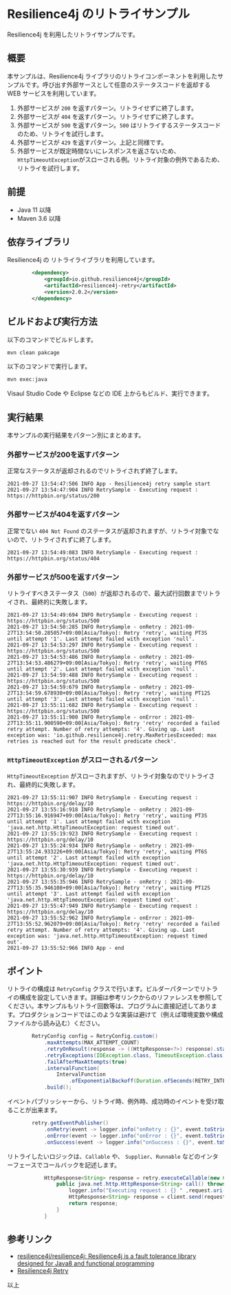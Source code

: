 # Resilience4j のリトライサンプル

Resilience4j を利用したリトライサンプルです。

## 概要

本サンプルは、Resilience4j ライブラリのリトライコンポーネントを利用したサンプルです。呼び出す外部サースとして任意のステータスコードを返却する WEB サービスを利用しています。


1. 外部サービスが `200` を返すパターン。リトライせずに終了します。
2. 外部サービスが `404` を返すパターン。リトライせずに終了します。
3. 外部サービスが `500` を返すパターン。`500` はリトライするステータスコードのため、リトライを試行します。
4. 外部サービスが `429` を返すパターン。上記と同様です。
5. 外部サービスが既定時間ないにレスポンスを返さないため、`HttpTimeoutException`がスローされる例。リトライ対象の例外であるため、リトライを試行します。


## 前提

- Java 11 以降
- Maven 3.6 以降

## 依存ライブラリ

Resilience4j の リトライライブラリを利用しています。

```xml
        <dependency>
            <groupId>io.github.resilience4j</groupId>
            <artifactId>resilience4j-retry</artifactId>
            <version>2.0.2</version>
        </dependency>
```

## ビルドおよび実行方法

以下のコマンドでビルドします。

```sh
mvn clean pakcage
```

以下のコマンドで実行します。

```sh
mvn exec:java 
```

Visaul Studio Code や Eclipse などの IDE 上からもビルド、実行できます。

## 実行結果

本サンプルの実行結果をパターン別にまとめます。

### 外部サービスが200を返すパターン

正常なステータスが返却されるのでリトライされず終了します。


```log
2021-09-27 13:54:47:506 INFO App - Resilience4j retry sample start
2021-09-27 13:54:47:904 INFO RetrySample - Executing request : https://httpbin.org/status/200
```

### 外部サービスが404を返すパターン

正常でない `404 Not Found` のステータスが返却されますが、リトライ対象でないので、リトライされずに終了します。

```log
2021-09-27 13:54:49:083 INFO RetrySample - Executing request : https://httpbin.org/status/404
```

### 外部サービスが500を返すパターン

リトライすべきステータス（`500`）が返却されるので、最大試行回数までリトライされ、最終的に失敗します。

```log
2021-09-27 13:54:49:694 INFO RetrySample - Executing request : https://httpbin.org/status/500
2021-09-27 13:54:50:285 INFO RetrySample - onRetry : 2021-09-27T13:54:50.285057+09:00[Asia/Tokyo]: Retry 'retry', waiting PT3S until attempt '1'. Last attempt failed with exception 'null'.
2021-09-27 13:54:53:297 INFO RetrySample - Executing request : https://httpbin.org/status/500
2021-09-27 13:54:53:486 INFO RetrySample - onRetry : 2021-09-27T13:54:53.486279+09:00[Asia/Tokyo]: Retry 'retry', waiting PT6S until attempt '2'. Last attempt failed with exception 'null'.
2021-09-27 13:54:59:488 INFO RetrySample - Executing request : https://httpbin.org/status/500
2021-09-27 13:54:59:679 INFO RetrySample - onRetry : 2021-09-27T13:54:59.678930+09:00[Asia/Tokyo]: Retry 'retry', waiting PT12S until attempt '3'. Last attempt failed with exception 'null'.
2021-09-27 13:55:11:682 INFO RetrySample - Executing request : https://httpbin.org/status/500
2021-09-27 13:55:11:900 INFO RetrySample - onError : 2021-09-27T13:55:11.900590+09:00[Asia/Tokyo]: Retry 'retry' recorded a failed retry attempt. Number of retry attempts: '4'. Giving up. Last exception was: 'io.github.resilience4j.retry.MaxRetriesExceeded: max retries is reached out for the result predicate check'.
```

### `HttpTimeoutException` がスローされるパターン


`HttpTimeoutException` がスローされますが、リトライ対象なのでリトライされ、最終的に失敗します。

```log
2021-09-27 13:55:11:907 INFO RetrySample - Executing request : https://httpbin.org/delay/10
2021-09-27 13:55:16:918 INFO RetrySample - onRetry : 2021-09-27T13:55:16.916947+09:00[Asia/Tokyo]: Retry 'retry', waiting PT3S until attempt '1'. Last attempt failed with exception 'java.net.http.HttpTimeoutException: request timed out'.
2021-09-27 13:55:19:923 INFO RetrySample - Executing request : https://httpbin.org/delay/10
2021-09-27 13:55:24:934 INFO RetrySample - onRetry : 2021-09-27T13:55:24.933226+09:00[Asia/Tokyo]: Retry 'retry', waiting PT6S until attempt '2'. Last attempt failed with exception 'java.net.http.HttpTimeoutException: request timed out'.
2021-09-27 13:55:30:939 INFO RetrySample - Executing request : https://httpbin.org/delay/10
2021-09-27 13:55:35:946 INFO RetrySample - onRetry : 2021-09-27T13:55:35.946108+09:00[Asia/Tokyo]: Retry 'retry', waiting PT12S until attempt '3'. Last attempt failed with exception 'java.net.http.HttpTimeoutException: request timed out'.
2021-09-27 13:55:47:949 INFO RetrySample - Executing request : https://httpbin.org/delay/10
2021-09-27 13:55:52:962 INFO RetrySample - onError : 2021-09-27T13:55:52.962079+09:00[Asia/Tokyo]: Retry 'retry' recorded a failed retry attempt. Number of retry attempts: '4'. Giving up. Last exception was: 'java.net.http.HttpTimeoutException: request timed out'.
2021-09-27 13:55:52:966 INFO App - end
```

## ポイント

リトライの構成は `RetryConfig` クラスで行います。ビルダーパターンでリトライの構成を設定していきます。詳細は参考リンクからのリファレンスを参照してください。本サンプルもリトライ回数等は、プログラムに直接記述してあります。プロダクションコードではこのような実装は避けて（例えば環境変数や構成ファイルから読み込む）ください。

```java
        RetryConfig config = RetryConfig.custom()
            .maxAttempts(MAX_ATTEMPT_COUNT)
            .retryOnResult(response -> ((HttpResponse<?>) response).statusCode() == 500)
            .retryExceptions(IOException.class, TimeoutException.class)
            .failAfterMaxAttempts(true)
            .intervalFunction(
                IntervalFunction
                    .ofExponentialBackoff(Duration.ofSeconds(RETRY_INTERVAL), 2d))
            .build();
```

イベントパブリッシャーから、リトライ時、例外時、成功時のイベントを受け取ることが出来ます。

```java
        retry.getEventPublisher()
            .onRetry(event -> logger.info("onRetry : {}", event.toString()))
            .onError(event -> logger.info("onError : {}", event.toString()))
            .onSuccess(event -> logger.info("onSuccess : {}", event.toString()));
```

リトライしたいロジックは、`Callable` や、 `Supplier`、`Runnable` などのインターフェースでコールバックを記述します。


```java
            HttpResponse<String> response = retry.executeCallable(new Callable<HttpResponse<String>>() {
                public java.net.http.HttpResponse<String> call() throws Exception {
                    logger.info("Executing request : {} " ,request.uri());
                    HttpResponse<String> response = client.send(request, HttpResponse.BodyHandlers.ofString());
                    return response;
                }
            }
```

## 参考リンク

* [resilience4j/resilience4j: Resilience4j is a fault tolerance library designed for Java8 and functional programming](https://github.com/resilience4j/resilience4j)
* [Resilience4j Retry](https://resilience4j.readme.io/docs/retry)

以上